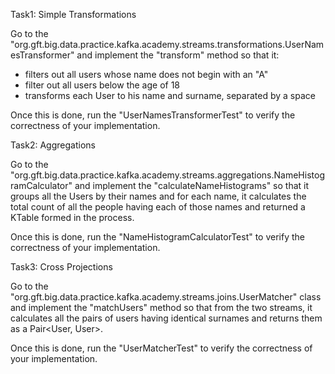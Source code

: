 Task1: Simple Transformations

Go to the "org.gft.big.data.practice.kafka.academy.streams.transformations.UserNamesTransformer" and implement the 
"transform" method so that it:

* filters out all users whose name does not begin with an "A"
* filter out all users below the age of 18
* transforms each User to his name and surname, separated by a space

Once this is done, run the "UserNamesTransformerTest" to verify the correctness of your implementation.


Task2: Aggregations

Go to the "org.gft.big.data.practice.kafka.academy.streams.aggregations.NameHistogramCalculator" and implement the 
"calculateNameHistograms" so that it groups all the Users by their names and for each name, it calculates the total
count of all the people having each of those names and returned a KTable formed in the process. 

Once this is done, run the "NameHistogramCalculatorTest" to verify the correctness of your implementation.


Task3: Cross Projections

Go to the "org.gft.big.data.practice.kafka.academy.streams.joins.UserMatcher" class and implement the "matchUsers" 
method so that from the two streams, it calculates all the pairs of users having identical surnames and returns them as 
a Pair<User, User>. 

Once this is done, run the "UserMatcherTest" to verify the correctness of your implementation.